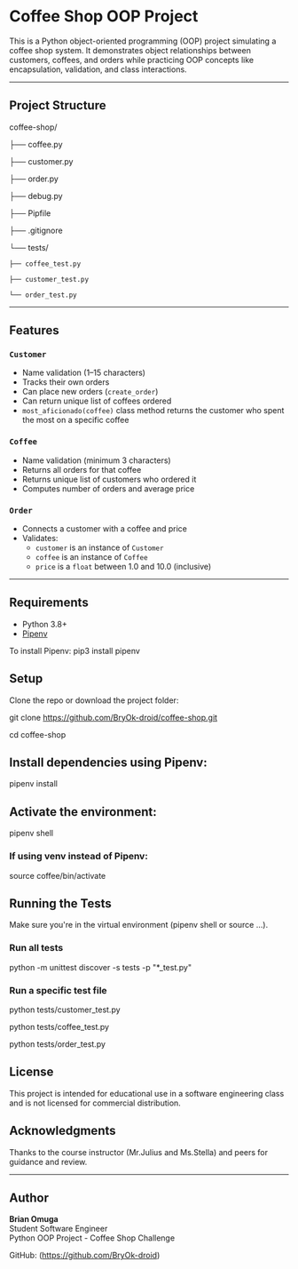 # Coffee Shop OOP Project

This is a Python object-oriented programming (OOP) project simulating a coffee shop system. It demonstrates object relationships between customers, coffees, and orders while practicing OOP concepts like encapsulation, validation, and class interactions.

---

## Project Structure
coffee-shop/

├── coffee.py

├── customer.py

├── order.py

├── debug.py

├── Pipfile

├── .gitignore

└── tests/

    ├── coffee_test.py

    ├── customer_test.py

    └── order_test.py



---

## Features

### `Customer`
- Name validation (1–15 characters)
- Tracks their own orders
- Can place new orders (`create_order`)
- Can return unique list of coffees ordered
- `most_aficionado(coffee)` class method returns the customer who spent the most on a specific coffee

### `Coffee`
- Name validation (minimum 3 characters)
- Returns all orders for that coffee
- Returns unique list of customers who ordered it
- Computes number of orders and average price

### `Order`
- Connects a customer with a coffee and price
- Validates:
  - `customer` is an instance of `Customer`
  - `coffee` is an instance of `Coffee`
  - `price` is a `float` between 1.0 and 10.0 (inclusive)

---

## Requirements

- Python 3.8+
- [Pipenv](https://pipenv.pypa.io/en/latest/)

To install Pipenv: 
pip3 install pipenv

## Setup

Clone the repo or download the project folder:


git clone https://github.com/BryOk-droid/coffee-shop.git

cd coffee-shop

## Install dependencies using Pipenv:

pipenv install

## Activate the environment:

pipenv shell

### If using venv instead of Pipenv:

source coffee/bin/activate

## Running the Tests
Make sure you're in the virtual environment (pipenv shell or source ...).

### Run all tests

python -m unittest discover -s tests -p "*_test.py"
### Run a specific test file

python tests/customer_test.py

python tests/coffee_test.py

python tests/order_test.py

## License
This project is intended for educational use in a software engineering class and is not licensed for commercial distribution.

## Acknowledgments
Thanks to the course instructor (Mr.Julius and Ms.Stella) and peers for guidance and review.

---

## Author

**Brian Omuga**  
Student Software Engineer  
Python OOP Project - Coffee Shop Challenge 

GitHub: (https://github.com/BryOk-droid)
